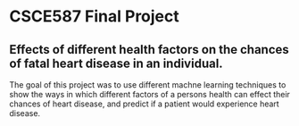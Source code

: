 # CSCE587 Final Project
## Effects of different health factors on the chances of fatal heart disease in an individual.

The goal of this project was to use different machne learning techniques to show the ways in which different factors of a persons health can effect their chances of 
heart disease, and predict if a patient would experience heart disease.
